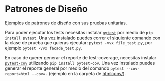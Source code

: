 # Patrones de Diseño

Ejemplos de patrones de diseño con sus pruebas unitarias.

Para poder ejecutar los tests necesitas instalar [`pytest`](https://docs.pytest.org/en/stable/) por medio de `pip install pytest`. Una vez instalado puedes correr el siguiente comando con la clase de prueba que quieras ejecutar: `pytest -vvx file_test.py`, por ejemplo `pytest -vvx facade_test.py`.

En caso de querer generar el reporte de test-coverage, necesitas instalar [`pytest-cov`](https://pypi.org/project/pytest-cov/) utilizando `pip install pytest-cov`. Una vez instalado puedes generar el reporte general por medio del comando `pytest --cov-report=html --cov=.` (ejemplo en la carpeta de [htmlconv/](htmlconv/)).
